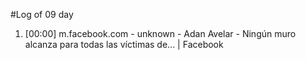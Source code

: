 #Log of 09 day

1. [00:00] m.facebook.com - unknown - Adan Avelar - Ningún muro alcanza para todas las víctimas de... | Facebook
